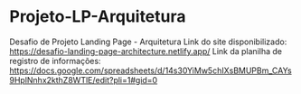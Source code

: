 # Projeto-LP-Arquitetura
Desafio de Projeto Landing Page - Arquitetura
Link do site disponibilizado: https://desafio-landing-page-architecture.netlify.app/
Link da planilha de registro de informações: https://docs.google.com/spreadsheets/d/14s30YiMw5chIXsBMUPBm_CAYs9HplNnhx2kthZ8WTlE/edit?pli=1#gid=0
